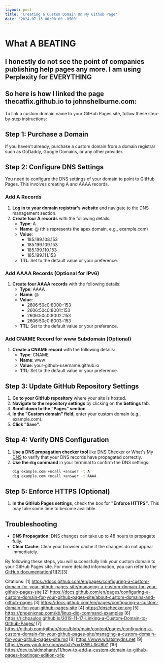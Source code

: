 ```yaml
---
layout: post
title: 'Creating a Custom Domain On My Github Page'
date: '2024-07-13 00:00:00 -0500'
---
```


# What A BEATING

## I honestly do not see the point of companies publishing help pages any more. I am using Perplexity for EVERYTHING

## So here is how I linked the page thecatfix.github.io to johnshelburne.com:

To link a custom domain name to your GitHub Pages site, follow these step-by-step instructions:

## Step 1: Purchase a Domain

If you haven't already, purchase a custom domain from a domain registrar such as GoDaddy, Google Domains, or any other provider.

## Step 2: Configure DNS Settings

You need to configure the DNS settings of your domain to point to GitHub Pages. This involves creating A and AAAA records.

### Add A Records

1. **Log in to your domain registrar's website** and navigate to the DNS management section.
2. **Create four A records** with the following details:
   - **Type**: A
   - **Name**: @ (this represents the apex domain, e.g., example.com)
   - **Value**:
     - 185.199.108.153
     - 185.199.109.153
     - 185.199.110.153
     - 185.199.111.153
   - **TTL**: Set to the default value or your preference.

### Add AAAA Records (Optional for IPv6)

1. **Create four AAAA records** with the following details:
   - **Type**: AAAA
   - **Name**: @
   - **Value**:
     - 2606:50c0:8000::153
     - 2606:50c0:8001::153
     - 2606:50c0:8002::153
     - 2606:50c0:8003::153
   - **TTL**: Set to the default value or your preference.

### Add CNAME Record for www Subdomain (Optional)

1. **Create a CNAME record** with the following details:
   - **Type**: CNAME
   - **Name**: www
   - **Value**: your-github-username.github.io
   - **TTL**: Set to the default value or your preference.

## Step 3: Update GitHub Repository Settings

1. **Go to your GitHub repository** where your site is hosted.
2. **Navigate to the repository settings** by clicking on the **Settings** tab.
3. **Scroll down to the "Pages" section**.
4. **In the "Custom domain" field**, enter your custom domain (e.g., example.com).
5. **Click "Save"**.

## Step 4: Verify DNS Configuration

1. **Use a DNS propagation checker tool** like [DNS Checker](https://dnschecker.org) or [What's My DNS](https://www.whatsmydns.net) to verify that your DNS records have propagated correctly.
2. **Use the `dig` command** in your terminal to confirm the DNS settings:
   ```sh
   dig example.com +noall +answer -t A
   dig example.com +noall +answer -t AAAA
   ```

## Step 5: Enforce HTTPS (Optional)

1. **In the GitHub Pages settings**, check the box for **"Enforce HTTPS"**. This may take some time to become available.

## Troubleshooting

- **DNS Propagation**: DNS changes can take up to 48 hours to propagate fully.
- **Clear Cache**: Clear your browser cache if the changes do not appear immediately.

By following these steps, you will successfully link your custom domain to your GitHub Pages site. For more detailed information, you can refer to the [GitHub documentation](https://docs.github.com/en/pages/configuring-a-custom-domain-for-your-github-pages-site/managing-a-custom-domain-for-your-github-pages-site)[1][2][3].

Citations:
[1] https://docs.github.com/en/pages/configuring-a-custom-domain-for-your-github-pages-site/managing-a-custom-domain-for-your-github-pages-site
[2] https://docs.github.com/en/pages/configuring-a-custom-domain-for-your-github-pages-site/about-custom-domains-and-github-pages
[3] https://docs.github.com/en/pages/configuring-a-custom-domain-for-your-github-pages-site
[4] https://dnschecker.org
[5] https://phoenixnap.com/kb/linux-dig-command-examples
[6] https://richpauloo.github.io/2019-11-17-Linking-a-Custom-Domain-to-Github-Pages/
[7] https://github.com/github/docs/blob/main/content/pages/configuring-a-custom-domain-for-your-github-pages-site/managing-a-custom-domain-for-your-github-pages-site.md
[8] https://www.whatsmydns.net
[9] https://www.youtube.com/watch?v=rIXWUJ5U8bY
[10] https://dev.to/sidmohanty11/how-to-add-a-custom-domain-to-github-pages-hostinger-edition-p4p
